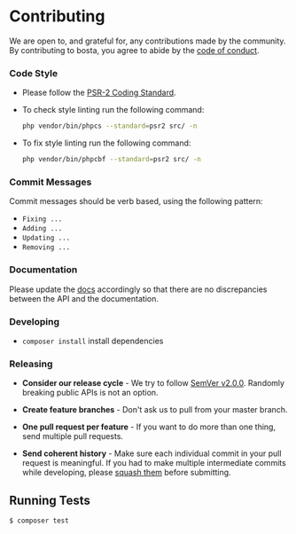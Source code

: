 # Contributing

We are open to, and grateful for, any contributions made by the community. By contributing to bosta, you agree to abide by the [code of conduct](https://github.com/bostaapp/bosta-php/tree/master/CODE_OF_CONDUCT.md).

### Code Style

- Please follow the [PSR-2 Coding Standard](https://github.com/php-fig/fig-standards/blob/master/accepted/PSR-2-coding-style-guide.md).
- To check style linting run the following command:
    ```bash
    php vendor/bin/phpcs --standard=psr2 src/ -n
    ```

- To fix style linting run the following command: 
    ```bash
    php vendor/bin/phpcbf --standard=psr2 src/ -n
    ```

### Commit Messages

Commit messages should be verb based, using the following pattern:

- `Fixing ...`
- `Adding ...`
- `Updating ...`
- `Removing ...`

### Documentation

Please update the [docs](README.md) accordingly so that there are no discrepancies between the API and the documentation.

### Developing

- `composer install` install dependencies

### Releasing

- **Consider our release cycle** - We try to follow [SemVer v2.0.0](http://semver.org/). Randomly breaking public APIs is not an option.

- **Create feature branches** - Don't ask us to pull from your master branch.

- **One pull request per feature** - If you want to do more than one thing, send multiple pull requests.

- **Send coherent history** - Make sure each individual commit in your pull request is meaningful. If you had to make multiple intermediate commits while developing, please [squash them](http://www.git-scm.com/book/en/v2/Git-Tools-Rewriting-History#Changing-Multiple-Commit-Messages) before submitting.


## Running Tests

``` bash
$ composer test
```